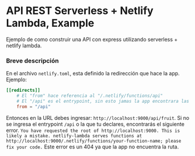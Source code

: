 # API REST Serverless + Netlify Lambda, Example

Ejemplo de como construir una API con express utilizando serverless + netlify lambda.

### Breve descripción

En el archivo `netlify.toml`, esta definido la redirección que hace la app.
Ejemplo:

```toml
[[redirects]]
    # El "from" hace referencia al "/.netlify/functions/api"
    # El "/api" es el entrypoint, sin esto jamas la app encontrara las demas rutas.
    from = "/api"
```

Entonces en la URL debes ingresar: `http://localhost:9000/api/fruit`. Si no se ingresa el entrypoint `/api` o la que tu declares, encontrarás el siguiente error.
`You have requested the root of http://localhost:9000. This is likely a mistake. netlify-lambda serves functions at http://localhost:9000/.netlify/functions/your-function-name; please fix your code.`
Este error es un 404 ya que la app no encuentra la ruta.
